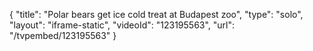 {
    "title": "Polar bears get ice cold treat at Budapest zoo",
    "type": "solo",
    "layout": "iframe-static",
    "videoId": "123195563",
    "url": "\/tvpembed\/123195563"
}